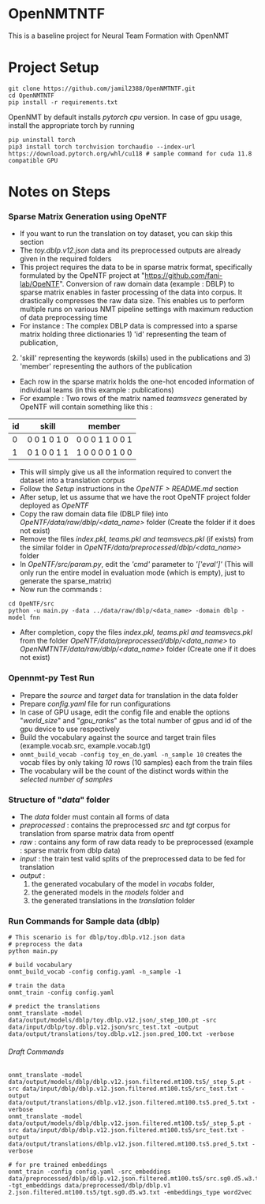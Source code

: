 # OpenNMTNTF
This is a baseline project for Neural Team Formation with OpenNMT

# Project Setup
```
git clone https://github.com/jamil2388/OpenNMTNTF.git
cd OpenNMTNTF
pip install -r requirements.txt
```
OpenNMT by default installs _pytorch_ _cpu_ version. In case of gpu usage, install the appropriate torch by running <br>
```
pip uninstall torch
pip3 install torch torchvision torchaudio --index-url https://download.pytorch.org/whl/cu118 # sample command for cuda 11.8 compatible GPU
```

# Notes on Steps

### Sparse Matrix Generation using OpeNTF

- If you want to run the translation on toy dataset, you can skip this section
- The _toy.dblp.v12.json_ data and its preprocessed outputs are already given in the required folders
- This project requires the data to be in sparse matrix format, specifically formulated by the OpeNTF project at "https://github.com/fani-lab/OpeNTF". 
Conversion of raw domain data (example : DBLP) to sparse matrix enables in faster processing of the data into corpus. It drastically compresses the raw data size.
This enables us to perform multiple runs on various NMT pipeline settings with maximum reduction of data preprocessing time 
- For instance : The complex DBLP data is compressed into a sparse matrix holding three dictionaries 1) 'id' representing the team of publication,
2) 'skill' representing the keywords (skills) used in the publications and 3) 'member' representing the authors of the publication
- Each row in the sparse matrix holds the one-hot encoded information of individual teams (in this example : publications)
- For example : Two rows of the matrix named _teamsvecs_ generated by OpeNTF will contain something like this :

| id  | skill       | member          |
|-----| ------------- | ----------------- |
| 0   | 0 0 1 0 1 0 | 0 0 0 1 1 0 0 1 |
| 1   | 0 1 0 0 1 1 | 1 0 0 0 0 1 0 0 |

- This will simply give us all the information required to convert the dataset into a translation corpus
- Follow the _Setup_ instructions in the _OpeNTF > README.md_ section
- After setup, let us assume that we have the root OpeNTF project folder deployed as _OpeNTF_  
- Copy the raw domain data file (DBLP file) into _OpeNTF/data/raw/dblp/<data_name>_ folder (Create the folder if it does not exist)
- Remove the files _index.pkl, teams.pkl and teamsvecs.pkl_ (if exists) from the similar folder in _OpeNTF/data/preprocessed/dblp/<data_name>_ folder
- In _OpeNTF/src/param.py_, edit the _'cmd'_ parameter to _'['eval']'_ (This will only run the entire model in evaluation mode (which is empty), just to generate the sparse_matrix)
- Now run the commands : 
```
cd OpeNTF/src
python -u main.py -data ../data/raw/dblp/<data_name> -domain dblp -model fnn
```
- After completion, copy the files _index.pkl, teams.pkl and teamsvecs.pkl_ 
from the folder _OpeNTF/data/preprocessed/dblp/<data_name>_ to _OpenNMTNTF/data/raw/dblp/<data_name>_ folder (Create one if it does not exist)

### Opennmt-py Test Run

- Prepare the _source_ and _target_ data for translation in the data folder
- Prepare _config.yaml_ file for run configurations
- In case of GPU usage, edit the config file and enable the options "_world_size_" and "_gpu_ranks_" as the total number of gpus and id of the gpu device to use respectively
- Build the vocabulary against the source and target train files (example.vocab.src, example.vocab.tgt)
- ```onmt_build_vocab -config toy_en_de.yaml -n_sample 10``` creates the vocab files by only taking _10_ rows (10 samples) each from the train files
- The vocabulary will be the count of the distinct words within the _selected number of samples_


### Structure of "_data_" folder

- The _data_ folder must contain all forms of data
- _preprocessed_ : contains the preprocessed _src_ and _tgt_ corpus for translation from sparse matrix data from opentf
- _raw_ : contains any form of raw data ready to be preprocessed (example : sparse matrix from dblp data)
- _input_ : the train test valid splits of the preprocessed data to be fed for translation
- _output_ : <br>
  1) the generated vocabulary of the model in _vocabs_ folder, 
  2) the generated models in the _models_ folder and 
  3) the generated translations in the _translation_ folder

### Run Commands for Sample data (dblp) 

```
# This scenario is for dblp/toy.dblp.v12.json data
# preprocess the data
python main.py

# build vocabulary
onmt_build_vocab -config config.yaml -n_sample -1 

# train the data
onmt_train -config config.yaml

# predict the translations
onmt_translate -model data/output/models/dblp/toy.dblp.v12.json/_step_100.pt -src data/input/dblp/toy.dblp.v12.json/src_test.txt -output data/output/translations/toy.dblp.v12.json.pred_100.txt -verbose
```

###### Draft Commands 
```
onmt_translate -model data/output/models/dblp/dblp.v12.json.filtered.mt100.ts5/_step_5.pt -src data/input/dblp/dblp.v12.json.filtered.mt100.ts5/src_test.txt -output data/output/translations/dblp.v12.json.filtered.mt100.ts5.pred_5.txt -verbose
onmt_translate -model data/output/models/dblp/dblp.v12.json.filtered.mt100.ts5/_step_5.pt -src data/input/dblp/dblp.v12.json.filtered.mt100.ts5/src_test.txt -output data/output/translations/dblp.v12.json.filtered.mt100.ts5.pred_5.txt -verbose

# for pre trained embeddings
onmt_train -config config.yaml -src_embeddings data/preprocessed/dblp/dblp.v12.json.filtered.mt100.ts5/src.sg0.d5.w3.txt -tgt_embeddings data/preprocessed/dblp/dblp.v1
2.json.filtered.mt100.ts5/tgt.sg0.d5.w3.txt -embeddings_type word2vec

```